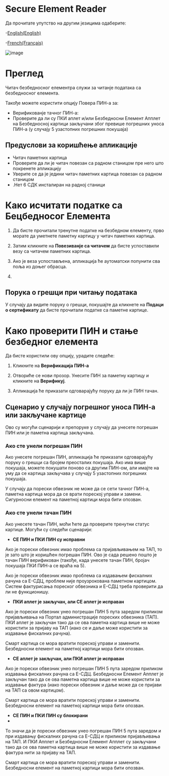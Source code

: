 # Secure Element Reader

Да прочитате упутство на другим језицима одаберите:

 -[English(English)](README.md)
 
 -[French(Français)](README.fr.md)
 
![image](https://user-images.githubusercontent.com/106304412/185735128-6f382d77-9f6c-41f3-93a4-77850f7271a8.PNG)


# Преглед

Читач безбедносног елементра служи за читанје података са безбедносног елемента.

Такође можете користити опцију Повера ПИН-а за:

- Верификованје тачног ПИН-а:
- Проверите да ли су ПКИ аплет и/или Безбедносни Елемент Апплет на Безбедносној картици закључани због превише погрешних уноса ПИН-а (у случају 5 узастопних погрешних покушаја)

## Предуслови за коришћење апликације

- Читач паметних картица
- Проверите да ли је читач повезан са радном станицом пре него што покренете апликацију
- Уверите се да је једини читач паметних картица повезан са радном станицом
- .Нет 6 СДК инсталиран на радној станици


# Како исчитати податке са Бецбедносог Елемента

1. Да бисте прочитали тренутне податке на безбедном елементу, прво морате да уметнете паметну картицу у читач паметних картица.

2. Затим кликните на **Повезиванје са читачем** да бисте успоставили везу са читачем паметних картица.

3. Ако је веза успостављена, апликација ће аутоматски попунити сва поља из доњег обрасца.
4. 

## Порука о грешци при читању података

У случају да видите поруку о грешци, покушајте да кликнете на **Подаци о сертификату** да бисте прочитали податке са паметне картице.

  
# Како проверити ПИН и стање безбедног елемента


Да бисте користили ову опцију, урадите следеће:

1. Кликните на **Верификација ПИН-а**

2. Отвориће се нови прозор. Унесите ПИН за паметну картицу и кликните на **Верификуј**.

3. Апликација ће приказати одговарајућу поруку да ли је ПИН тачан.

## Сценарио у случају погрешног уноса ПИН-а или закључане картице

Ово су могући сценарији и препоруке у случају да унесете погрешан ПИН или је паметна картица закључана.

### Ако сте унели погрешан ПИН

Ако унесете погрешан ПИН, апликација ће приказати одговарајућу поруку о грешци са бројем преосталих покушаја. Ако има више покушаја, можете покушати поново са другим ПИН-ом, али имајте на уму да се картица закључава у случају 5 узастопних погрешних покушаја.

У случају да порески обвезник не може да се сети тачног ПИН-а, паметна картица мора да се врати пореској управи и замени. Сигурносни елемент на паметној картици мора бити опозван.

### Ако сте унели тачан ПИН

Ако унесете тачан ПИН, моћи ћете да проверите тренутни статус картице. Могући су следећи сценарији:

- **СЕ ПИН и ПКИ ПИН су исправни**

Ако је порески обвезник имао проблема са пријављивањем на ТАП, то је зато што је коришћен погрешан ПИН. Ово је сада решено пошто је тачан ПИН верификован (такође, када унесете тачан ПИН, бројач покушаја ПКИ ПИН-а се враћа на 5).

Ако је порески обвезник имао проблема са издавањем фискалних рачуна са Е-СДЦ, проблем није проузрокована паметном картицом. Систем фактурисања пореског обвезника и Е-СДЦ треба проверити да ли не функционишу.

- **ПКИ аплет је закључан, али СЕ аплет је исправан**

Ако је порески обвезник унео погрешан ПИН 5 пута заредом приликом пријављивања на Портал администрације пореских обвезника (ТАП). ПКИ аплет је закључан тако да се ова паметна картица више не може користити за пријаву на ТАП (иако се и даље може користити за издавање фискалних рачуна).

Смарт картица се мора вратити пореској управи и заменити. Безбедносни елемент на паметној картици мора бити опозван.

- **СЕ аплет је закључан, али ПКИ аплет је исправан**

Ако је порески обвезник унео погрешан ПИН 5 пута заредом приликом издавања фискалних рачуна са Е-СДЦ. Безбедносни Елемент Апплет је закључан тако да се ова паметна картица више не може користити за издавање фактура (иако порески обвезник и даље може да се пријави на ТАП са овом картицом).


Смарт картица се мора вратити пореској управи и заменити. Безбедносни елемент на паметној картици мора бити опозван.

- **СЕ ПИН и ПКИ ПИН су блокирани**
- 
То значи да је порески обвезник унео погрешан ПИН 5 пута заредом и при издавању фискалних рачуна са Е-СДЦ и приликом пријављивања на ТАП. И ПКИ Апплет и Безбедносни Елемент Апплет су закључани тако да се ова паметна картица више не може користити за издавање фактура нити за пријаву на ТАП.

Смарт картица се мора вратити пореској управи и заменити. Безбедносни елемент на паметној картици мора бити опозван.
